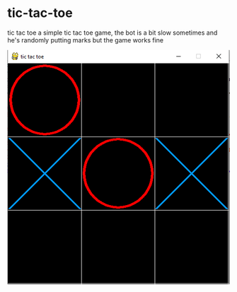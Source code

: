 # tic-tac-toe
tic tac toe 
a simple tic tac toe game,
the bot is a bit slow sometimes and he's randomly putting marks but the game works fine

![Screenshot](tictactoe.png)
